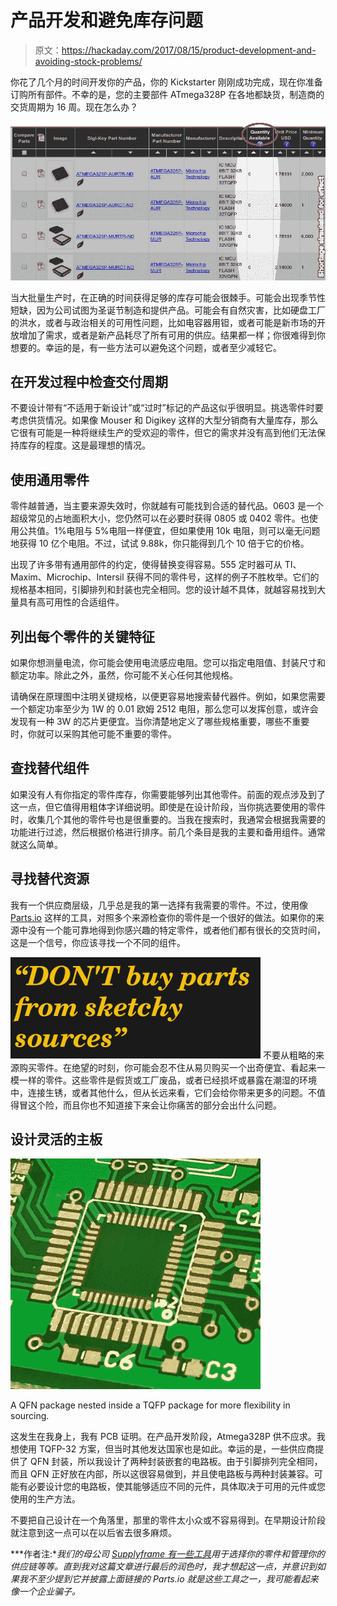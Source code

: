 # 产品开发和避免库存问题

> 原文：<https://hackaday.com/2017/08/15/product-development-and-avoiding-stock-problems/>

你花了几个月的时间开发你的产品，你的 Kickstarter 刚刚成功完成，现在你准备订购所有部件。不幸的是，您的主要部件 ATmega328P 在各地都缺货，制造商的交货周期为 16 周。现在怎么办？

![](img/7889e0e8391486b7a47a40c0e487d823.png)

当大批量生产时，在正确的时间获得足够的库存可能会很棘手。可能会出现季节性短缺，因为公司试图为圣诞节制造和提供产品。可能会有自然灾害，比如硬盘工厂的洪水，或者与政治相关的可用性问题，比如电容器用钽，或者可能是新市场的开放增加了需求，或者是新产品耗尽了所有可用的供应。结果都一样；你很难得到你想要的。幸运的是，有一些方法可以避免这个问题，或者至少减轻它。

## 在开发过程中检查交付周期

不要设计带有“不适用于新设计”或“过时”标记的产品这似乎很明显。挑选零件时要考虑供货情况。如果像 Mouser 和 Digikey 这样的大型分销商有大量库存，那么它很有可能是一种将继续生产的受欢迎的零件，但它的需求并没有高到他们无法保持库存的程度。这是最理想的情况。

## 使用通用零件

零件越普通，当主要来源失效时，你就越有可能找到合适的替代品。0603 是一个超级常见的占地面积大小，您仍然可以在必要时获得 0805 或 0402 零件。也使用公共值。1%电阻与 5%电阻一样便宜，但如果使用 10k 电阻，则可以毫无问题地获得 10 亿个电阻。不过，试试 9.88k，你只能得到几个 10 倍于它的价格。

出现了许多带有通用部件的约定，使得替换变得容易。555 定时器可从 TI、Maxim、Microchip、Intersil 获得不同的零件号，这样的例子不胜枚举。它们的规格基本相同，引脚排列和封装也完全相同。您的设计越不具体，就越容易找到大量具有高可用性的合适组件。

## 列出每个零件的关键特征

如果你想测量电流，你可能会使用电流感应电阻。您可以指定电阻值、封装尺寸和额定功率。除此之外，虽然，你可能不关心任何其他规格。

请确保在原理图中注明关键规格，以便更容易地搜索替代器件。例如，如果您需要一个额定功率至少为 1W 的 0.01 欧姆 2512 电阻，那么您可以发挥创意，或许会发现有一种 3W 的芯片更便宜。当你清楚地定义了哪些规格重要，哪些不重要时，你就可以采购其他可能不重要的零件。

## 查找替代组件

如果没有人有你指定的零件库存，你需要能够列出其他零件。前面的观点涉及到了这一点，但它值得用粗体字详细说明。即使是在设计阶段，当你挑选要使用的零件时，收集几个其他的零件号也是很重要的。当我在搜索时，我通常会根据我需要的功能进行过滤，然后根据价格进行排序。前几个条目是我的主要和备用组件。通常就这么简单。

## 寻找替代资源

我有一个供应商层级，几乎总是我的第一选择有我需要的零件。不过，使用像 [Parts.io](http://parts.io/) 这样的工具，对照多个来源检查你的零件是一个很好的做法。如果你的来源中没有一个能可靠地得到你感兴趣的特定零件，或者他们都有很长的交货时间，这是一个信号，你应该寻找一个不同的组件。

**![](img/da923546fb676e8670172a815069f858.png)** 不要从粗略的来源购买零件。在绝望的时刻，你可能会忍不住从易贝购买一个出奇便宜、看起来一模一样的零件。这些零件是假货或工厂废品，或者已经损坏或暴露在潮湿的环境中，连接生锈，或者其他什么，但从长远来看，它们会给你带来更多的问题。不值得冒这个险，而且你也不知道接下来会让你痛苦的部分会出什么问题。

## 设计灵活的主板

![](img/06904036efc0121e9c1b4f288e7a92cc.png)

A QFN package nested inside a TQFP package for more flexibility in sourcing.

这发生在我身上，我有 PCB 证明。在产品开发阶段，Atmega328P 供不应求。我想使用 TQFP-32 方案，但当时其他发达国家也是如此。幸运的是，一些供应商提供了 QFN 封装，所以我设计了两种封装嵌套的电路板。由于引脚排列完全相同，而且 QFN 正好放在内部，所以这很容易做到，并且使电路板与两种封装兼容。可能有必要设计您的电路板，使其能够适应不同的元件，具体取决于可用的元件或您使用的生产方法。

不要把自己设计在一个角落里，那里的零件太小众或不容易得到。在早期设计阶段就注意到这一点可以在以后省去很多麻烦。

***作者注:**我们的母公司 [Supplyframe 有一些工具](https://supplyframe.com/sourcing)用于选择你的零件和管理你的供应链等等。直到我对这篇文章进行最后的润色时，我才想起这一点，并意识到如果我不至少提到它并披露上面链接的 Parts.io 就是这些工具之一，我可能看起来像一个企业骗子。*
